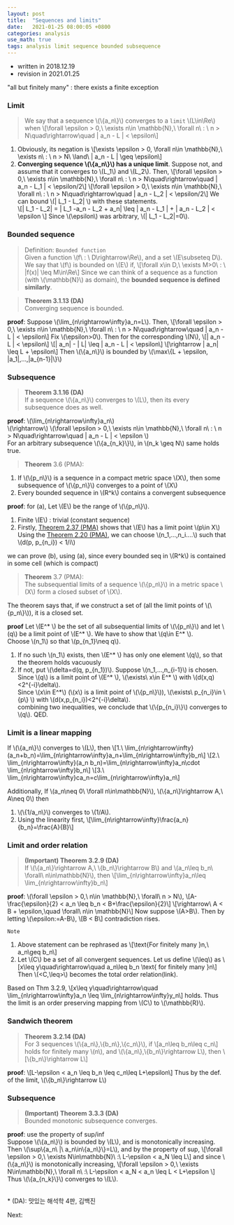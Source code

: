```yaml
---
layout: post
title:  "Sequences and limits"
date:   2021-01-25 08:00:05 +0800
categories: analysis
use_math: true
tags: analysis limit sequence bounded subsequence
---
```


- written in 2018.12.19
- revision in 2021.01.25


"all but finitely many" : there exists a finite exception

### Limit
> We say that a sequence \\(\\{a\_n\\}\\) converges to a `limit` \\(L\in\Re\\) when
\\[\forall \epsilon > 0,\\ \exists n\in \mathbb\{N\},\\ \forall n\\ : \\ n > N\quad\rightarrow\quad \| a\_n - L \| < \epsilon\\]

1. Obviously, its negation is
\\[\exists \epsilon > 0, \forall n\in \mathbb\{N\},\\ \exists n\\ : \\ n > N\\ \land\\ \| a\_n - L \| \geq \epsilon\\]
2. __Converging sequence \\(\\{a\_n\\}\\) has a unique limit__. Suppose not, and assume that it converges to \\(L\_1\\) and \\(L\_2\\). Then,
\\[\forall \epsilon > 0,\\ \exists n\in \mathbb\{N\},\\ \forall n\\ : \\ n > N\quad\rightarrow\quad \| a\_n - L\_1 \| < \epsilon/2\\]
\\[\forall \epsilon > 0,\\ \exists n\in \mathbb\{N\},\\ \forall n\\ : \\ n > N\quad\rightarrow\quad \| a\_n - L\_2 \| < \epsilon/2\\]
We can bound \\(\| L\_1 - L\_2\| \\) with these statements.  
\\[\| L\_1 - L\_2\| = \| L\_1 -a\_n - L\_2 + a\_n\| \leq \| a\_n - L\_1 \| + \| a\_n - L\_2 \| < \epsilon \\]
Since \\(\epsilon\\) was arbitrary, \\(\| L\_1 - L\_2\|=0\\).

### Bounded sequence
> Definition: `Bounded function`  
Given a function \\(f\\ : \\ D\rightarrow\Re\\), and a set \\(E\subseteq D\\). We say that \\(f\\) is bounded on \\(E\\) if,
\\[\forall x\in D,\\ \exists M>0\\ : \\ \|f(x)\| \leq M\in\Re\\]
Since we can think of a sequence as a function (with \\(\mathbb\{N\}\\) as domain), the __bounded sequence is defined similarly__.


> __Theorem 3.1.13 (DA)__  
Converging sequence is bounded.  

__proof__: Suppose \\(\lim\_\{n\rightarrow\infty\}a\_n=L\\). Then, 
\\[\forall \epsilon > 0,\\ \exists n\in \mathbb\{N\},\\ \forall n\\ : \\ n > N\quad\rightarrow\quad \| a\_n - L \| < \epsilon\\]
Fix \\(\epsilon>0\\). Then for the corresponding \\(N\\), 
\\[\| a\_n - L \| < \epsilon\\]
\\[\| a\_n\| - \| L\| \leq \| a\_n - L \| < \epsilon\\]
\\[\rightarrow \| a\_n\| \leq L + \epsilon\\]
Then \\(\\{a\_n\\}\\) is bounded by \\(\max\\{L + \epsilon, \|a\_1\|,...,\|a\_\{n-1\}\|\\}\\)

### Subsequence

> __Theorem 3.1.16 (DA)__  
If a sequence \\(\\{a\_n\\}\\) converges to \\(L\\), then its every subsequence does as well.

__proof__: \\(\lim\_\{n\rightarrow\infty\}a\_n\\)  
\\(\rightarrow\\) \\(\\forall \epsilon > 0,\\ \exists n\in \mathbb\{N\},\\ \forall n\\ : \\ n > N\quad\rightarrow\quad \| a\_n - L \| < \epsilon \\)  
For an arbitrary subsequence \\(\\{a\_\{n\_k\}\\}\\), in \\(n\_k \geq N\\) same holds true.

> __Theorem__ 3.6 (PMA):  
1. If \\(\\{p\_n\\}\\) is a sequence in a compact metric space \\(X\\), then some subsequence of \\(\\{p\_n\\}\\) converges to a point of \\(X\\)
2. Every bounded sequence in \\(R^k\\) contains a convergent subsequence

__proof__: for (a), Let \\(E\\) be the range of \\(\\{p\_n\\}\\).
1. Finite \\(E\\) : trivial (constant sequence)
2. Firstly, <a href="{{site.url}}/analysis/2021/01/24/compactness.html#heine" target="_blank">Theorem 2.37 (PMA)</a> shows that \\(E\\) has a limit point \\(p\in X\\)  
   Using the <a href="{{site.url}}/analysis/2021/01/23/open-closed-sets.html#theorems" target="_blank">Theorem 2.20 (PMA)</a>, we can choose \\(n\_1,...,n\_i....\\) such that \\(d(p, p\_{n\_i}) < 1/i\\)

we can prove (b), using (a), since every bounded seq in \\(R^k\\) is contained in some cell (which is compact) 

> __Theorem__ 3.7 (PMA):  
The subsequential limits of a sequence \\(\\{p\_n\\}\\)  in a metric space \\(X\\) form a closed subset of \\(X\\).

The theorem says that, if we construct a set of (all the limit points of \\(\\{p\_n\\}\\)), it is a closed set.

__proof__
Let \\(E^* \\) be the set of all subsequential limits of \\(\\{p\_n\\}\\) and let \\(q\\) be a limit point of \\(E^* \\). We have to show that \\(q\in E^* \\).  
Choose \\(n\_1\\) so that \\(p\_{n\_1}\neq q\\). 
1. If no such \\(n\_1\\) exists, then \\(E^* \\) has only one element \\(q\\), so that the theorem holds vacuously
2. If not, put \\(\delta=d(q, p\_{n\_1})\\). Suppose \\(n\_1,...,n\_{i-1}\\) is chosen.   
   Since \\(q\\) is a limit point of \\(E^* \\), \\(\exists\\ x\in E^* \\) with \\(d(x,q)<2^{-i}\delta\\).  
   Since \\(x\in E^*\\) (\\(x\\) is a limit point of \\(\\{p\_n\\}\\)), \\(\exists\\ p\_{n\_i}\in \\{p\\} \\) with \\(d(x,p\_{n\_i})<2^{-i}\delta\\).  
   combining two inequalities, we conclude that \\(\\{p\_{n\_i}\\}\\) converges to \\(q\\). QED.



### Limit is a linear mapping

If \\(\\{a\_n\\}\\) converges to \\(L\\), then
\\[1.\\ \lim\_\{n\rightarrow\infty\}(a\_n+b\_n)=\lim\_\{n\rightarrow\infty\}a\_n+\lim\_\{n\rightarrow\infty\}b\_n\\]
\\[2.\\ \lim\_\{n\rightarrow\infty\}(a\_n b\_n)=\lim\_\{n\rightarrow\infty\}a\_n\cdot \lim\_\{n\rightarrow\infty\}b\_n\\]
\\[3.\\ \lim\_\{n\rightarrow\infty\}ca\_n=c\lim\_\{n\rightarrow\infty\}a\_n\\]

Additionally, If \\(a\_n\neq 0\\ \forall n\in\mathbb\{N\}\\), \\(\\{a\_n\\}\rightarrow A,\\ A\neq 0\\) then
1. \\(\\{1/a\_n\\}\\) converges to \\(1/A\\).
2. Using the linearity first, 
\\[\lim\_\{n\rightarrow\infty\}\frac\{a\_n\}\{b\_n\}=\frac\{A\}\{B\}\\]


### Limit and order relation
> __(Important) Theorem 3.2.9 (DA)__  
If \\(\\{a\_n\\}\rightarrow A,\\ \\{b\_n\\}\rightarrow B\\) and \\(a\_n\leq b\_n\\ \forall\\ n\in\mathbb\{N\}\\), then
\\[\lim\_\{n\rightarrow\infty\}a\_n\leq \lim\_\{n\rightarrow\infty\}b\_n\\]

__proof__: \\(\forall \epsilon > 0,\\ n\in \mathbb\{N\},\\ \forall\\ n > N\\), 
\\[A-\frac\{\epsilon\}\{2\} < a\_n \leq b\_n < B+\frac\{\epsilon\}\{2\}\\]
\\[\rightarrow\\ A < B + \epsilon,\quad \forall\\ n\in \mathbb\{N\}\\]
Now suppose \\(A>B\\). Then by letting \\(\epsilon:=A-B\\),
\\[B < B\\]
contradiction rises.

`Note`
1. Above statement can be rephrased as
\\[\text\{For finitely many \}n,\\ a\_n\geq b\_n\\]
2. Let \\(C\\) be a set of all convergent sequences. Let us define \\(\leq\\) as
\\[x\leq y\quad\rightarrow\quad a\_n\leq b\_n \text\{ for finitely many \}n\\]
Then \\(<C,\leq>\\) becomes the total order relation(link).

Based on Thm 3.2.9,
\\[x\leq y\quad\rightarrow\quad \lim\_\{n\rightarrow\infty\}a\_n \leq \lim\_\{n\rightarrow\infty\}y\_n\\]
holds. Thus the limit is an order preserving mapping from \\(C\\) to \\(\mathbb\{R\}\\).


### Sandwich theorem
> __Theorem 3.2.14 (DA)__  
For 3 sequences \\(\\{a\_n\\},\\{b\_n\\},\\{c\_n\\}\\), if 
\\[a\_n\leq b\_n\leq c\_n\\]
holds for finitely many \\(n\\), and \\(\\{a\_n\\},\\{b\_n\\}\rightarrow L\\), then
\\[\\{b\_n\\}\rightarrow L\\]

__proof__: 
\\[L-\epsilon < a\_n \leq b\_n \leq c\_n\leq L+\epsilon\\]
Thus by the def. of the limit, \\(\\{b\_n\\}\rightarrow L\\)


### Subsequence
> __(Important) Theorem 3.3.3 (DA)__  
Bounded monotonic subsequence converges.

__proof__: use the property of sup/inf  
Suppose \\(\\{a\_n\\}\\) is bounded by \\(L\\), and is monotonically increasing.  
Then \\(\sup\\{a\_n\\ |\\ a\_n\in\\{a\_n\\}\\}=L\\), and by the property of sup,
\\[\forall \epsilon > 0,\\ \exists N\in\mathbb\{N\}\\ :\\ L-\epsilon < a\_N \leq L\\]
and since \\(\\{a\_n\\}\\) is monotonically increasing,
\\[\forall \epsilon > 0,\\ \exists N\in\mathbb\{N\},\\ \forall n\\ :\\ L-\epsilon < a\_N < a\_n \leq L < L+\epsilon \\]
Thus \\(\\{a\_\{n\_k\}\\}\\) converges to \\(L\\).

<br/>
* (DA): 맛있는 해석학 4판, 김백진

Next:  

